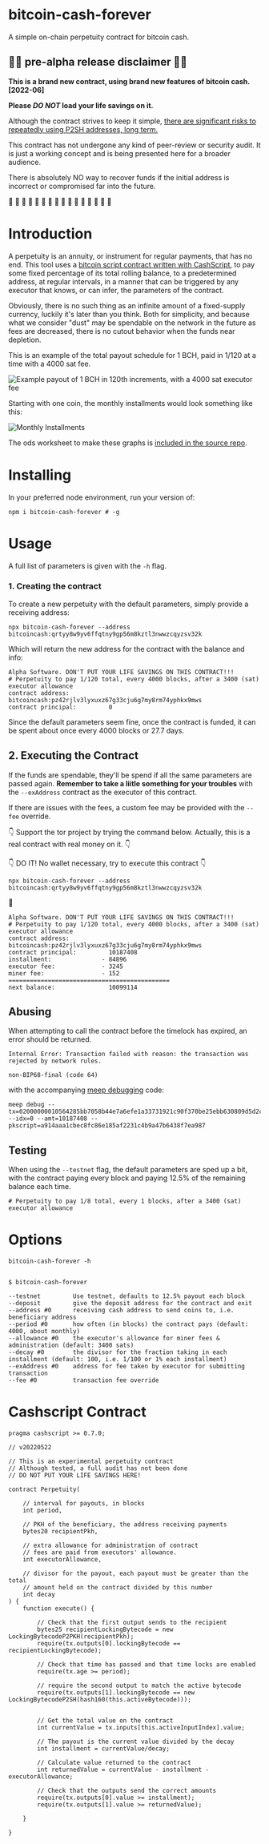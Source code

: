 # bitcoin-cash-forever 

A simple on-chain perpetuity contract for bitcoin cash.

## 🐉🐉 pre-alpha release disclaimer 🐉🐉

**This is a brand new contract, using brand new features of bitcoin cash. [2022-06]**

**Please _DO NOT_ load your life savings on it.**

Although the contract strives to keep it simple, [there are significant risks to repeatedly using P2SH addresses, long term.](https://bitcoincashresearch.org/t/p2sh32-a-long-term-solution-for-80-bit-p2sh-collision-attacks/750)

This contract has not undergone any kind of peer-review or security audit. It is just a working concept and is being presented here for a broader audience.

There is absolutely NO way to recover funds if the initial address is incorrect or compromised far into the future.

  🐉 🐉  🐉 🐉  🐉 🐉  🐉 🐉  🐉 🐉  🐉 🐉  🐉 🐉  🐉 🐉

# Introduction

A perpetuity is an annuity, or instrument for regular payments, that has no end. This tool uses a [bitcoin script contract written with CashScript](./perpetuity.cash), to pay some fixed percentage of its total rolling balance, to a predetermined address, at regular intervals, in a manner that can be triggered by any executor that knows, or can infer, the parameters of the contract.

Obviously, there is no such thing as an infinite amount of a fixed-supply currency, luckily it's later than you think. Both for simplicity, and because what we consider "dust" may be spendable on the network in the future as fees are decreased, there is no cutout behavior when the funds near depletion.  

This is an example of the total payout schedule for 1 BCH, paid in 1/120 at a time with a 4000 sat fee.


![Example payout of 1 BCH in 120th increments, with a 4000 sat executor fee](./assets/1bch_120_4000sat_monthly.png)

Starting with one coin, the monthly installments would look something like this:

![Monthly Installments](./assets/1bch_120_4000sat_monthly_installments.png)

The ods worksheet to make these graphs is [included in the source repo](./exclude/Worksheet.ods).

# Installing

In your preferred node environment, run your version of:

    npm i bitcoin-cash-forever # -g

# Usage

   A full list of parameters is given with the `-h` flag.

### 1. Creating the contract

To create a new perpetuity with the default parameters, simply provide a receiving address:

    npx bitcoin-cash-forever --address bitcoincash:qrtyy8w9yv6ffqtny9gp56m8kztl3nwwzcqyzsv32k


Which will return the new address for the contract with the balance and info:

    Alpha Software. DON'T PUT YOUR LIFE SAVINGS ON THIS CONTRACT!!! 
    # Perpetuity to pay 1/120 total, every 4000 blocks, after a 3400 (sat) executor allowance
    contract address:           bitcoincash:pz42rjlv3lyxuxz67g33cju6g7my8rm74yphkx9mws
    contract principal:         0

Since the default parameters seem fine, once the contract is funded, it can be spent about once every 4000 blocks or 27.7 days. 

## 2. Executing the Contract

If the funds are spendable, they'll be spend if all the same parameters are passed again.  **Remember to take a liitle something for your troubles** with the `--exAddress` contract as the executor of this contract. 

If there are issues with the fees, a custom fee may be provided with the `--fee` override. 

👇 Support the tor project by trying the command below. Actually, this is a real contract with real money on it. 👇

👇 DO IT! No wallet necessary, try to execute this contract 👇

    npx bitcoin-cash-forever --address bitcoincash:qrtyy8w9yv6ffqtny9gp56m8kztl3nwwzcqyzsv32k

🤞  

    Alpha Software. DON'T PUT YOUR LIFE SAVINGS ON THIS CONTRACT!!! 
    # Perpetuity to pay 1/120 total, every 4000 blocks, after a 3400 (sat) executor allowance
    contract address:           bitcoincash:pz42rjlv3lyxuxz67g33cju6g7my8rm74yphkx9mws
    contract principal:         10187408
    installment:              - 84896
    executor fee:             - 3245
    miner fee:                - 152
    =============================================
    next balance:               10099114

## Abusing

When attempting to call the contract before the timelock has expired, an error should be returned.

    Internal Error: Transaction failed with reason: the transaction was rejected by network rules.

    non-BIP68-final (code 64)

with the accompanying [meep debugging](https://github.com/gcash/meep) code:

    meep debug --tx=02000000010564285bb7058b44e7a6efe1a33731921c90f370be25ebb630809d5d2c81acdb000000004c4b017802480d14d6421dc5233494817321501a6b67b097f8cdce1602a00f0376a9147b7e0288ac7e00cd88b27551cd02a914c1a97e01877e88c0c676537a967c78947b9400cc7ba26951cca1a00f000002a04b0100000000001976a914d6421dc5233494817321501a6b67b097f8cdce1688acaa199a000000000017a914aaa1cbec8fc86e185af2231c4b9a47b6438f7ea987955b0b00 --idx=0 --amt=10187408 --pkscript=a914aaa1cbec8fc86e185af2231c4b9a47b6438f7ea987

## Testing

When using the `--testnet` flag, the default parameters are sped up a bit, with the contract paying every block and paying 12.5% of the remaining balance each time.

    # Perpetuity to pay 1/8 total, every 1 blocks, after a 3400 (sat) executor allowance


# Options

    bitcoin-cash-forever -h


    $ bitcoin-cash-forever

    --testnet         Use testnet, defaults to 12.5% payout each block
    --deposit         give the deposit address for the contract and exit
    --address #0      receiving cash address to send coins to, i.e. beneficiary address
    --period #0       how often (in blocks) the contract pays (default: 4000, about monthly)
    --allowance #0    the executor's allowance for miner fees & administration (default: 3400 sats)
    --decay #0        the divisor for the fraction taking in each installment (default: 100, i.e. 1/100 or 1% each installment)
    --exAddress #0    address for fee taken by executor for submitting transaction
    --fee #0          transaction fee override


# Cashscript Contract



    pragma cashscript >= 0.7.0;

    // v20220522

    // This is an experimental perpetuity contract 
    // Although tested, a full audit has not been done
    // DO NOT PUT YOUR LIFE SAVINGS HERE!

    contract Perpetuity(

        // interval for payouts, in blocks
        int period,

        // PKH of the beneficiary, the address receiving payments
        bytes20 recipientPkh,

        // extra allowance for administration of contract
        // fees are paid from executors' allowance. 
        int executorAllowance,

        // divisor for the payout, each payout must be greater than the total
        // amount held on the contract divided by this number
        int decay
    ) {
        function execute() {

            // Check that the first output sends to the recipient
            bytes25 recipientLockingBytecode = new LockingBytecodeP2PKH(recipientPkh);
            require(tx.outputs[0].lockingBytecode == recipientLockingBytecode);

            // Check that time has passed and that time locks are enabled
            require(tx.age >= period);
                
            // require the second output to match the active bytecode
            require(tx.outputs[1].lockingBytecode == new LockingBytecodeP2SH(hash160(this.activeBytecode)));


            // Get the total value on the contract
            int currentValue = tx.inputs[this.activeInputIndex].value;

            // The payout is the current value divided by the decay
            int installment = currentValue/decay;

            // Calculate value returned to the contract
            int returnedValue = currentValue - installment - executorAllowance;

            // Check that the outputs send the correct amounts
            require(tx.outputs[0].value >= installment);
            require(tx.outputs[1].value >= returnedValue);
                
        }

    }
